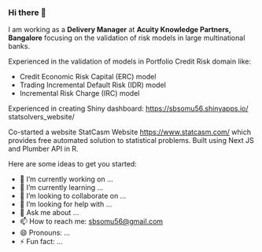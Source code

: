 ### Hi there 👋

I am working as a **Delivery Manager** at **Acuity Knowledge Partners, Bangalore** focusing on the validation of risk models in large multinational banks.

Experienced in the validation of models in Portfolio Credit Risk domain like:
- Credit Economic Risk Capital (ERC) model
- Trading Incremental Default Risk (IDR) model
- Incremental Risk Charge (IRC) model

Experienced in creating Shiny dashboard: https://sbsomu56.shinyapps.io/
statsolvers_website/

Co-started a website StatCasm Website https://www.statcasm.com/ which provides free automated solution to statistical problems. Built using Next JS and Plumber API in R.

Here are some ideas to get you started:

- 🔭 I’m currently working on ...
- 🌱 I’m currently learning ...
- 👯 I’m looking to collaborate on ...
- 🤔 I’m looking for help with ...
- 💬 Ask me about ...
- 📫 How to reach me: sbsomu56@gmail.com
- 😄 Pronouns: ...
- ⚡ Fun fact: ...
